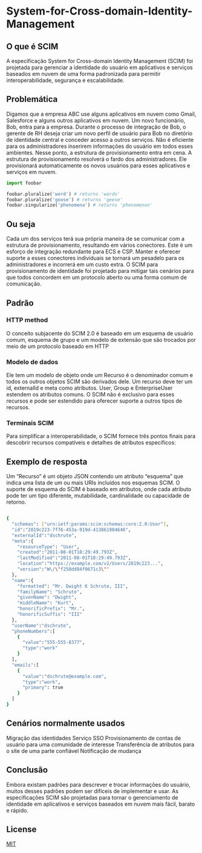 # System-for-Cross-domain-Identity-Management


## O que é SCIM

A especificação System for Cross-domain Identity Management (SCIM) foi projetada para gerenciar a identidade do usuário em aplicativos e serviços baseados em nuvem de uma forma padronizada para permitir interoperabilidade, segurança e escalabilidade.


## Problemática
Digamos que a empresa ABC use alguns aplicativos em nuvem como Gmail, Salesforce e alguns outros aplicativos em nuvem. Um novo funcionário, Bob, entra para a empresa. Durante o processo de integração de Bob, o gerente de RH deseja criar um novo perfil de usuário para Bob no diretório de identidade central e conceder acesso a outros serviços. Não é eficiente para os administradores inserirem informações do usuário em todos esses ambientes. Nesse ponto, a estrutura de provisionamento entra em cena. A estrutura de provisionamento resolverá o fardo dos administradores. Ele provisionará automaticamente os novos usuários para esses aplicativos e serviços em nuvem.

```python
import foobar

foobar.pluralize('word') # returns 'words'
foobar.pluralize('goose') # returns 'geese'
foobar.singularize('phenomena') # returns 'phenomenon'
```

## Ou seja
Cada um dos serviços terá sua própria maneira de se comunicar com a estrutura de provisionamento, resultando em vários conectores. Este é um esforço de integração redundante para ECS e CSP. Manter e oferecer suporte a esses conectores individuais se tornará um pesadelo para os administradores e incorrerá em um custo extra. O SCIM para provisionamento de identidade foi projetado para mitigar tais cenários para que todos concordem em um protocolo aberto ou uma forma comum de comunicação.

## Padrão

### HTTP method
O conceito subjacente do SCIM 2.0 é baseado em um esquema de usuário comum, esquema de grupo e um modelo de extensão que são trocados por meio de um protocolo baseado em HTTP

### Modelo de dados
Ele tem um modelo de objeto onde um Recurso é o denominador comum e todos os outros objetos SCIM são derivados dele. Um recurso deve ter um id, externalId e meta como atributos. User, Group e EnterpriseUser estendem os atributos comuns. O SCIM não é exclusivo para esses recursos e pode ser estendido para oferecer suporte a outros tipos de recursos.

### Terminais SCIM
Para simplificar a interoperabilidade, o SCIM fornece três pontos finais para descobrir recursos compatíveis e detalhes de atributos específicos:

## Exemplo de resposta
Um “Recurso” é um objeto JSON contendo um atributo “esquema” que indica uma lista de um ou mais URIs incluídos nos esquemas SCIM. O suporte de esquema do SCIM é baseado em atributos, onde cada atributo pode ter um tipo diferente, mutabilidade, cardinalidade ou capacidade de retorno. 

```bash

{
  "schemas": ["urn:ietf:params:scim:schemas:core:2.0:User"],
  "id":"2819c223-7f76-453a-919d-413861904646",
  "externalId":"dschrute",
  "meta":{
    "resourceType": "User",
    "created":"2011-08-01T18:29:49.793Z",
    "lastModified":"2011-08-01T18:29:49.793Z",
    "location":"https://example.com/v2/Users/2819c223...",
    "version":"W\/\"f250dd84f0671c3\""
  },
  "name":{
    "formatted": "Mr. Dwight K Schrute, III",
    "familyName": "Schrute",
    "givenName": "Dwight",
    "middleName": "Kurt",
    "honorificPrefix": "Mr.",
    "honorificSuffix": "III"
  },
  "userName":"dschrute",
  "phoneNumbers":[
    {
      "value":"555-555-8377",
      "type":"work"
    }
  ],
  "emails":[
    {
      "value":"dschrute@example.com",
      "type":"work",
      "primary": true
    }
  ]
}


```

## Cenários normalmente usados

Migração das identidades
Serviço SSO
Provisionamento de contas de usuário para uma comunidade de interesse
Transferência de atributos para o site de uma parte confiável
Notificação de mudança

## Conclusão
Embora existam padrões para descrever e trocar informações do usuário, muitos desses padrões podem ser difíceis de implementar e usar. As especificações SCIM são projetadas para tornar o gerenciamento de identidade em aplicativos e serviços baseados em nuvem mais fácil, barato e rápido.

## License
[MIT](https://choosealicense.com/licenses/mit/)

